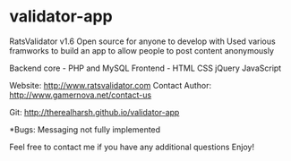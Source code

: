 # validator-app

RatsValidator v1.6
Open source for anyone to develop with
Used various framworks to build an app to allow people to post content anonymously

Backend core - PHP and MySQL
Frontend - HTML CSS jQuery JavaScript

Website: http://www.ratsvalidator.com
Contact Author: http://www.gamernova.net/contact-us

Git: http://therealharsh.github.io/validator-app

*Bugs: Messaging not fully implemented

Feel free to contact me if you have any additional questions
Enjoy!
